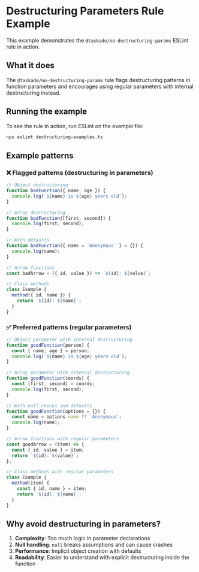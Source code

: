 # Destructuring Parameters Rule Example

This example demonstrates the `@taskade/no-destructuring-params` ESLint rule in action.

## What it does

The `@taskade/no-destructuring-params` rule flags destructuring patterns in function parameters and encourages using regular parameters with internal destructuring instead.

## Running the example

To see the rule in action, run ESLint on the example file:

```bash
npx eslint destructuring-examples.ts
```

## Example patterns

### ❌ Flagged patterns (destructuring in parameters)

```javascript
// Object destructuring
function badFunction({ name, age }) {
  console.log(`${name} is ${age} years old`);
}

// Array destructuring
function badFunction([first, second]) {
  console.log(first, second);
}

// With defaults
function badFunction({ name = 'Anonymous' } = {}) {
  console.log(name);
}

// Arrow functions
const badArrow = ({ id, value }) => `${id}: ${value}`;

// Class methods
class Example {
  method({ id, name }) {
    return `${id}: ${name}`;
  }
}
```

### ✅ Preferred patterns (regular parameters)

```javascript
// Object parameter with internal destructuring
function goodFunction(person) {
  const { name, age } = person;
  console.log(`${name} is ${age} years old`);
}

// Array parameter with internal destructuring
function goodFunction(coords) {
  const [first, second] = coords;
  console.log(first, second);
}

// With null checks and defaults
function goodFunction(options = {}) {
  const name = options.name ?? 'Anonymous';
  console.log(name);
}

// Arrow functions with regular parameters
const goodArrow = (item) => {
  const { id, value } = item;
  return `${id}: ${value}`;
};

// Class methods with regular parameters
class Example {
  method(item) {
    const { id, name } = item;
    return `${id}: ${name}`;
  }
}
```

## Why avoid destructuring in parameters?

1. **Complexity**: Too much logic in parameter declarations
2. **Null handling**: `null` breaks assumptions and can cause crashes
3. **Performance**: Implicit object creation with defaults
4. **Readability**: Easier to understand with explicit destructuring inside the function